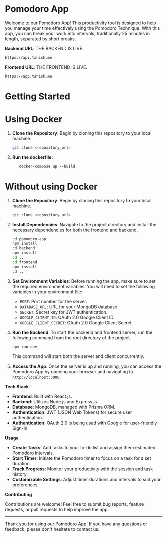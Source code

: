 # Pomodoro App

Welcome to our Pomodoro App! This productivity tool is designed to help you manage your time effectively using the Pomodoro Technique. With this app, you can break your work into intervals, traditionally 25 minutes in length, separated by short breaks.

**Backend URL**: THE BACKEND IS LIVE.

```bash
https://api.tanish.me
```

**Frontend URL**: THE FRONTEND IS LIVE.

```bash
https://app.tanish.me
```

# Getting Started

# Using Docker

1. **Clone the Repository**: Begin by cloning this repository to your local machine.

   ```bash
   git clone <repository_url>
   ```

2. **Run the dockerfile:**
   ```
      docker-compose up --build
   ```

# Without using Docker

1. **Clone the Repository**: Begin by cloning this repository to your local machine.

   ```bash
   git clone <repository_url>
   ```

2. **Install Dependencies**: Navigate to the project directory and install the necessary dependencies for both the frontend and backend.

   ```bash
   cd pomodoro-app
   npm install
   cd backend
   npm install
   cd ..
   cd frontend
   npm install
   cd ..
   ```

3. **Set Environment Variables**: Before running the app, make sure to set the required environment variables. You will need to set the following variables in your environment file:

   - `PORT`: Port number for the server.
   - `DATABASE_URL`: URL for your MongoDB database.
   - `SECRET`: Secret key for JWT authentication.
   - `GOOGLE_CLIENT_ID`: OAuth 2.0 Google Client ID.
   - `GOOGLE_CLIENT_SECRET`: OAuth 2.0 Google Client Secret.

4. **Run the Backend**: To start the backend and frontend server, run the following command from the root directory of the project.

   ```bash
   npm run dev
   ```

   This command will start both the server and client concurrently.

5. **Access the App**: Once the server is up and running, you can access the Pomodoro App by opening your browser and navigating to `http://localhost:3000`.

**Tech Stack**

- **Frontend**: Built with React.js.
- **Backend**: Utilizes Node.js and Express.js.
- **Database**: MongoDB, managed with Prisma ORM.
- **Authentication**: JWT (JSON Web Tokens) for secure user authentication.
- **Authentication**: OAuth 2.0 is being used with Google for user-friendly Sign-In.

**Usage**

- **Create Tasks**: Add tasks to your to-do list and assign them estimated Pomodoro intervals.
- **Start Timer**: Initiate the Pomodoro timer to focus on a task for a set duration.
- **Track Progress**: Monitor your productivity with the session and task history.
- **Customizable Settings**: Adjust timer durations and intervals to suit your preferences.

**Contributing**

Contributions are welcome! Feel free to submit bug reports, feature requests, or pull requests to help improve the app.

---

Thank you for using our Pomodoro App! If you have any questions or feedback, please don't hesitate to contact us.

